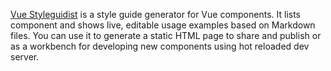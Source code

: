 [//]: # 'Sweetwater Style Guide Introduction'

[Vue Styleguidist](https://github.com/vue-styleguidist/vue-styleguidist) is a style guide generator for Vue components. It lists component and shows live, editable usage examples based on Markdown files. You can use it to generate a static HTML page to share and publish or as a workbench for developing new components using hot reloaded dev server.
